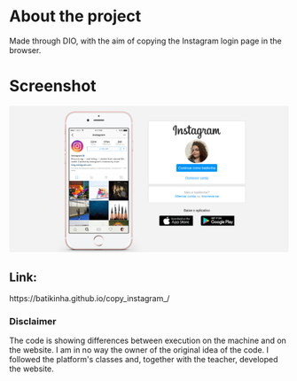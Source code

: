 <h1>About the project</h1>
Made through DIO, with the aim of copying the Instagram login page in the browser.

<h1>Screenshot</h1>
<img src="/img/login.png">

<h2>Link:</h2>
https://batikinha.github.io/copy_instagram_/

<h3>Disclaimer</h3>
The code is showing differences between execution on the machine and on the website. 
I am in no way the owner of the original idea of ​​the code. I followed the platform's classes and, together with the teacher, developed the website.


